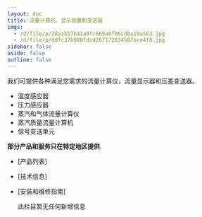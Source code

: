 ```yaml
---
layout: doc
title: 流量计算机、显示装置和变送器
imgs:
  - /d/file/p/28a1b17b41a9fc669a8f86cd0a19a563.jpg
  - /d/file/p/ddfc37b980fdcd267172834587bce4f8.jpg
sidebar: false
aside: false
outline: false
---
```


我们可提供各种满足您需求的流量计算仪，流量显示器和压差变送器。

- 温度感应器
- 压力感应器
- 蒸汽和气体流量计算仪
- 蒸汽质量流量计算机
- 信号变送单元

**部分产品和服务只在特定地区提供.**

- [产品列表]
- [技术信息]
- [安装和维修指南]

  此栏目暂无任何新增信息
